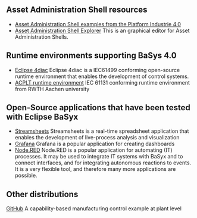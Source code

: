 ## Asset Administration Shell resources
* [Asset Administration Shell examples from the Platform Industrie 4.0](https://github.com/admin-shell/io)
* [Asset Administration Shell Explorer](https://github.com/admin-shell-io/aasx-package-explorer) This is an graphical editor for Asset Administration Shells.

## Runtime environments supporting BaSys 4.0
* [Eclipse 4diac](https://eclipse.dev/4diac/) Eclipse 4diac is a IEC61499 conforming open-source runtime environment that enables the development of control systems.
* [ACPLT runtime environment](https://www.iat.rwth-aachen.de/go/id/eety/) IEC 61131 conforming runtime environment from RWTH Aachen university

## Open-Source applications that have been tested with Eclipse BaSyx
* [Streamsheets](https://github.com/eclipse/streamsheets) Streamsheets is a real-time spreadsheet application that enables the development of live-process analysis and visualization
* [Grafana](https://grafana.com) Grafana is a popular application for creating dashboards
* [Node.RED](https://nodered.org) Node.RED is a popular application for automating (IT) processes. It may be used to integrate IT systems with BaSyx and to connect interfaces, and for integrating autonomous reactions to events. It is a very flexible tool, and therefore many more applications are possible.

## Other distributions
[GitHub](https://github.com/basys-PC1) A capability-based manufacturing control example at plant level